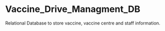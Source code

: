 # Vaccine_Drive_Managment_DB
Relational Database to store vaccine, vaccine centre and staff information.
